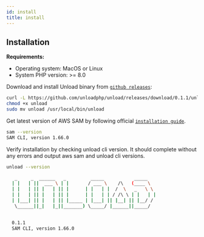```yaml
---
id: install
title: install
---
```


## Installation

**Requirements:**
- Operating system: MacOS or Linux
- System PHP version: >= 8.0

Download and install Unload binary from [`github releases`](https://github.com/unloadphp/unload/releases):

```bash
curl -L https://github.com/unloadphp/unload/releases/download/0.1.1/unload -o unload
chmod +x unload
sudo mv unload /usr/local/bin/unload
```

Get latest version of AWS SAM by following official [`installation guide`](https://docs.aws.amazon.com/serverless-application-model/latest/developerguide/install-sam-cli.html).
```bash
sam --version
SAM CLI, version 1.66.0
```

Verify installation by checking unload cli version. It should complete without any errors and output aws sam and unload cli versions.
```bash
unload --version
```
```bash
   _     _  ______   _         _____           _____   
  | |   | ||  ___ \ | |       / ___ \    /\   (____ \  
  | |   | || |   | || |      | |   | |  /  \   _   \ \ 
  | |   | || |   | || |      | |   | | / /\ \ | |   | |
  | |___| || |   | || |_____ | |___| || |__| || |__/ / 
   \______||_|   |_||_______) \_____/ |______||_____/  
                                                       

  0.1.1
  SAM CLI, version 1.66.0
```
